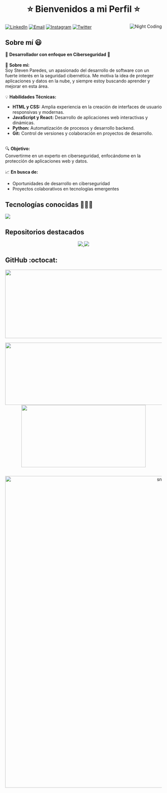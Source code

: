 <h1 align="center">⭐ Bienvenidos a mi Perfil ⭐</h1>

<img alt="Night Coding" src="https://raw.githubusercontent.com/Steven-estudio/Steven-estudio/main/assets/night-coding.gif" align="right"/>

<p align="left">
  <a href="https://www.linkedin.com/in/stevenp03/" target="blank"><img align="center" src="https://img.shields.io/badge/LinkedIn-0077B5?style=for-the-badge&logo=linkedin&logoColor=white" alt="LinkedIn"/></a>
  <a href="mailto:stevenparedesc2003@gmail.com" target="blank"><img align="center" src="https://img.shields.io/badge/Email-0078D4?style=for-the-badge&logo=gmail&logoColor=white" alt="Email"/></a>
  <a href="https://instagram.com/stevenparedesc2003" target="blank"><img align="center" src="https://img.shields.io/badge/Instagram-E4405F?style=for-the-badge&logo=instagram&logoColor=white" alt="Instagram"/></a>
  <a href="https://twitter.com/StevenParedesC1" target="blank"><img align="center" src="https://img.shields.io/badge/Twitter-1DA1F2?style=for-the-badge&logo=twitter&logoColor=white" alt="Twitter"/></a>
</p>

<h2>Sobre mí 😃</h2>
<p align="left">
  🌟 <strong>Desarrollador con enfoque en Ciberseguridad</strong> 🌟
  <br><br>
  🚀 <strong>Sobre mí:</strong><br>
  Soy Steven Paredes, un apasionado del desarrollo de software con un fuerte interés en la seguridad cibernética. Me motiva la idea de proteger aplicaciones y datos en la nube, y siempre estoy buscando aprender y mejorar en esta área.
  <br><br>
  💡 <strong>Habilidades Técnicas:</strong><br>
  <ul>
    <li><strong>HTML y CSS:</strong> Amplia experiencia en la creación de interfaces de usuario responsivas y modernas.</li>
    <li><strong>JavaScript y React:</strong> Desarrollo de aplicaciones web interactivas y dinámicas.</li>
    <li><strong>Python:</strong> Automatización de procesos y desarrollo backend.</li>
    <li><strong>Git:</strong> Control de versiones y colaboración en proyectos de desarrollo.</li>
  </ul>
  <br>
  🔍 <strong>Objetivo:</strong><br>
  Convertirme en un experto en ciberseguridad, enfocándome en la protección de aplicaciones web y datos.
  <br><br>
  📈 <strong>En busca de:</strong><br>
  <ul>
    <li>Oportunidades de desarrollo en ciberseguridad</li>
    <li>Proyectos colaborativos en tecnologías emergentes</li>
  </ul>
</p>

<h2>Tecnologías conocidas 👨🏻‍💻</h2>
<p align="left">
  <a href="https://skillicons.dev">
    <img src="https://skillicons.dev/icons?i=html,css,js,react,python,git,selenium,sqlite" />
  </a>
</p>

<h2>Repositorios destacados</h2>
<div align="center">
  <a href="https://github.com/Steven-estudio/Repo1">
    <img src="https://github-readme-stats.vercel.app/api/pin/?username=Steven-estudio&repo=Repo1&theme=dark" />
  </a>
  <a href="https://github.com/Steven-estudio/Repo2">
    <img src="https://github-readme-stats.vercel.app/api/pin/?username=Steven-estudio&repo=Repo2&theme=dark" />
  </a>
</div>

<h2>GitHub :octocat:</h2>
<p align="center">
  <img width="800" height="220" src="https://streak-stats.demolab.com?user=Steven-estudio&theme=blueberry&hide_border=true&border_radius=5&card_width=800">
</p>

<p align="center">
  <img width="600" height="200" src="https://github-readme-stats.vercel.app/api?username=Steven-estudio&show_icons=true&theme=blueberry">
  <img width="400" height="200" src="https://github-readme-stats.vercel.app/api/top-langs/?username=Steven-estudio&layout=compact&theme=blueberry">
</p>

<div id="header" align="center">
  <img src="https://komarev.com/ghpvc/?username=Steven-estudio&style=for-the-badge&color=blue" alt=""/>
</div>

<p align="center">
 <img width="1000" src="https://raw.githubusercontent.com/Steven-estudio/RepoSnake/main/assets/github-snake.svg" alt="snake"/>
</p>

